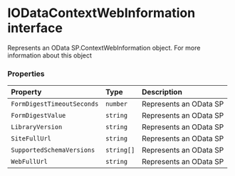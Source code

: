 # IODataContextWebInformation interface





Represents an OData SP.ContextWebInformation object. For more information about this object




### Properties

| Property	   | Type	| Description|
|:-------------|:-------|:-----------|
|`FormDigestTimeoutSeconds`      | `number` | Represents an OData SP |
|`FormDigestValue`      | `string` | Represents an OData SP |
|`LibraryVersion`      | `string` | Represents an OData SP |
|`SiteFullUrl`      | `string` | Represents an OData SP |
|`SupportedSchemaVersions`      | `string[]` | Represents an OData SP |
|`WebFullUrl`      | `string` | Represents an OData SP |





